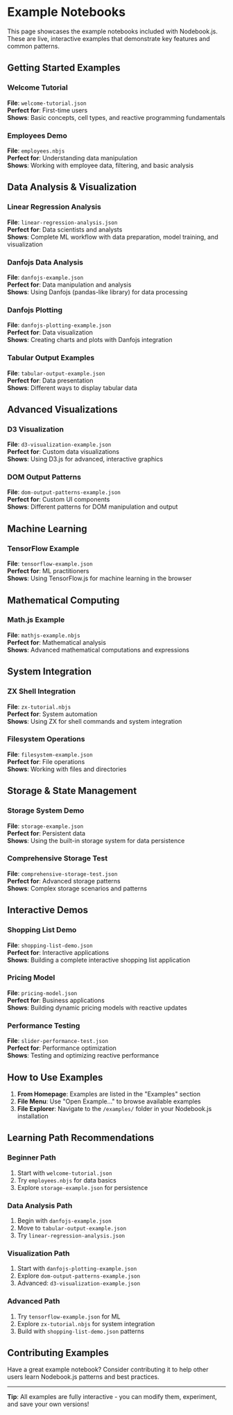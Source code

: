 # Example Notebooks

This page showcases the example notebooks included with Nodebook.js. These are live, interactive examples that demonstrate key features and common patterns.

## Getting Started Examples

### Welcome Tutorial
**File**: `welcome-tutorial.json`  
**Perfect for**: First-time users  
**Shows**: Basic concepts, cell types, and reactive programming fundamentals

### Employees Demo
**File**: `employees.nbjs`  
**Perfect for**: Understanding data manipulation  
**Shows**: Working with employee data, filtering, and basic analysis

## Data Analysis & Visualization

### Linear Regression Analysis
**File**: `linear-regression-analysis.json`  
**Perfect for**: Data scientists and analysts  
**Shows**: Complete ML workflow with data preparation, model training, and visualization

### Danfojs Data Analysis
**File**: `danfojs-example.json`  
**Perfect for**: Data manipulation and analysis  
**Shows**: Using Danfojs (pandas-like library) for data processing

### Danfojs Plotting
**File**: `danfojs-plotting-example.json`  
**Perfect for**: Data visualization  
**Shows**: Creating charts and plots with Danfojs integration

### Tabular Output Examples
**File**: `tabular-output-example.json`  
**Perfect for**: Data presentation  
**Shows**: Different ways to display tabular data

## Advanced Visualizations

### D3 Visualization
**File**: `d3-visualization-example.json`  
**Perfect for**: Custom data visualizations  
**Shows**: Using D3.js for advanced, interactive graphics

### DOM Output Patterns
**File**: `dom-output-patterns-example.json`  
**Perfect for**: Custom UI components  
**Shows**: Different patterns for DOM manipulation and output

## Machine Learning

### TensorFlow Example
**File**: `tensorflow-example.json`  
**Perfect for**: ML practitioners  
**Shows**: Using TensorFlow.js for machine learning in the browser

## Mathematical Computing

### Math.js Example
**File**: `mathjs-example.nbjs`  
**Perfect for**: Mathematical analysis  
**Shows**: Advanced mathematical computations and expressions

## System Integration

### ZX Shell Integration
**File**: `zx-tutorial.nbjs`  
**Perfect for**: System automation  
**Shows**: Using ZX for shell commands and system integration

### Filesystem Operations
**File**: `filesystem-example.json`  
**Perfect for**: File operations  
**Shows**: Working with files and directories

## Storage & State Management

### Storage System Demo
**File**: `storage-example.json`  
**Perfect for**: Persistent data  
**Shows**: Using the built-in storage system for data persistence

### Comprehensive Storage Test
**File**: `comprehensive-storage-test.json`  
**Perfect for**: Advanced storage patterns  
**Shows**: Complex storage scenarios and patterns

## Interactive Demos

### Shopping List Demo
**File**: `shopping-list-demo.json`  
**Perfect for**: Interactive applications  
**Shows**: Building a complete interactive shopping list application

### Pricing Model
**File**: `pricing-model.json`  
**Perfect for**: Business applications  
**Shows**: Building dynamic pricing models with reactive updates

### Performance Testing
**File**: `slider-performance-test.json`  
**Perfect for**: Performance optimization  
**Shows**: Testing and optimizing reactive performance

## How to Use Examples

1. **From Homepage**: Examples are listed in the "Examples" section
2. **File Menu**: Use "Open Example..." to browse available examples
3. **File Explorer**: Navigate to the `/examples/` folder in your Nodebook.js installation

## Learning Path Recommendations

### Beginner Path
1. Start with `welcome-tutorial.json`
2. Try `employees.nbjs` for data basics
3. Explore `storage-example.json` for persistence

### Data Analysis Path
1. Begin with `danfojs-example.json`
2. Move to `tabular-output-example.json`
3. Try `linear-regression-analysis.json`

### Visualization Path
1. Start with `danfojs-plotting-example.json`
2. Explore `dom-output-patterns-example.json`
3. Advanced: `d3-visualization-example.json`

### Advanced Path
1. Try `tensorflow-example.json` for ML
2. Explore `zx-tutorial.nbjs` for system integration
3. Build with `shopping-list-demo.json` patterns

## Contributing Examples

Have a great example notebook? Consider contributing it to help other users learn Nodebook.js patterns and best practices.

---

**Tip**: All examples are fully interactive - you can modify them, experiment, and save your own versions!

